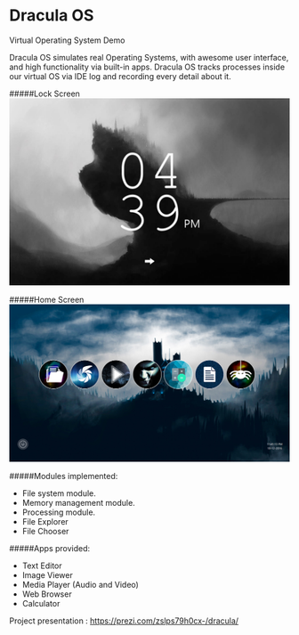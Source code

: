# Dracula OS


Virtual Operating System Demo

Dracula OS simulates real Operating Systems, with awesome user interface, and high functionality via built-in apps.
Dracula OS tracks processes inside our virtual OS via IDE log and recording every detail about it.

#####Lock Screen
![alt tag](https://github.com/MohamedHashim/DraculaOS/blob/master/screenshot1.jpg)

#####Home Screen
![alt tag](https://github.com/MohamedHashim/DraculaOS/blob/master/screenshot2.png)


#####Modules implemented:
- File system module.
- Memory management module.
- Processing module.
- File Explorer
- File Chooser

#####Apps provided:
- Text Editor 
- Image Viewer
- Media Player (Audio and Video)
- Web Browser
- Calculator

Project presentation : https://prezi.com/zslps79h0cx-/dracula/
